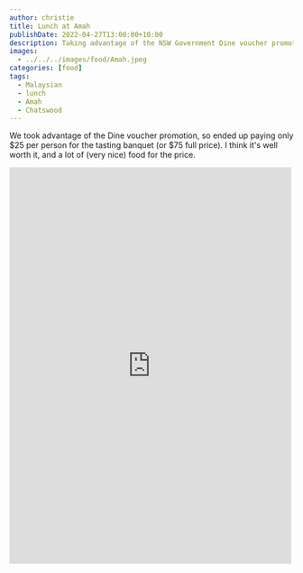 ```yaml
---
author: christie
title: Lunch at Amah
publishDate: 2022-04-27T13:00:00+10:00
description: Taking advantage of the NSW Government Dine voucher promotion
images:
  - ../../../images/food/Amah.jpeg
categories: [food]
tags:
  - Malaysian
  - lunch
  - Amah
  - Chatswood
---
```


We took advantage of the Dine voucher promotion, so ended up paying only $25 per person for the tasting banquet (or $75 full price). I think it's well worth it, and a lot of (very nice) food for the price.

<iframe src="https://www.facebook.com/plugins/post.php?href=https%3A%2F%2Fwww.facebook.com%2Fchris1.tham%2Fposts%2Fpfbid02o2eXiGhiD3SrFsyK1Vt82QTTLVPuWAS5M4vvB9uPsSmp31ksBk63UrJitygmxLoXl&show_text=true&width=500" width="500" height="703" style="border:none;overflow:hidden" scrolling="no" frameborder="0" allowfullscreen="true" allow="autoplay; clipboard-write; encrypted-media; picture-in-picture; web-share"></iframe>
